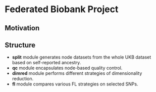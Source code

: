 # Federated Biobank Project

## Motivation

## Structure

 - **split** module generates node datasets from the whole UKB dataset based on self-reported ancestry.
 - **qc** module encapsulates node-based quality control.
 - **dimred** module performs different strategies of dimensionality reduction. 
 - **fl** module compares various FL strategies on selected SNPs.